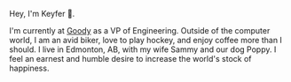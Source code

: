 Hey, I'm Keyfer 👋.

I'm currently at [Goody](https://www.ongoody.com/) as a VP of Engineering. Outside of the computer world, I am an avid biker, love to play hockey, and enjoy coffee more than I should. I live in Edmonton, AB, with my wife Sammy and our dog Poppy. I feel an earnest and humble desire to increase the world's stock of happiness.


